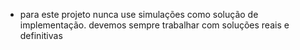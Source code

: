 - para este projeto nunca use simulações como solução de implementação. devemos sempre trabalhar com soluções reais e definitivas